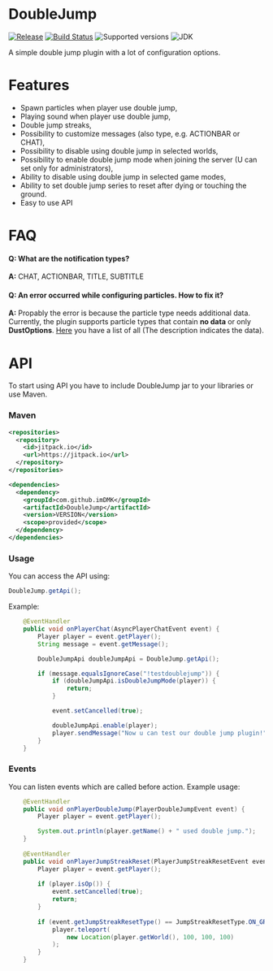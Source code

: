 # DoubleJump

[![Release](https://jitpack.io/v/imDMK/DoubleJump.svg)](https://jitpack.io/#imDMK/DoubleJump)
[![Build Status](https://github.com/imDMK/DoubleJump/actions/workflows/maven.yml/badge.svg)](https://github.com/imDMK/DoubleJump/actions/workflows/maven.yml)
![Supported versions](https://img.shields.io/badge/Minecraft-1.17--1.19.2-green.svg)
![JDK](https://img.shields.io/badge/JDK-1.17-blue.svg)

A simple double jump plugin with a lot of configuration options.

# Features
* Spawn particles when player use double jump, 
* Playing sound when player use double jump,
* Double jump streaks,
* Possibility to customize messages (also type, e.g. ACTIONBAR or CHAT),
* Possibility to disable using double jump in selected worlds,
* Possibility to enable double jump mode when joining the server (U can set only for administrators),
* Ability to disable using double jump in selected game modes,
* Ability to set double jump series to reset after dying or touching the ground.
* Easy to use API

# FAQ
#### **Q: What are the notification types?**
**A:** CHAT, ACTIONBAR, TITLE, SUBTITLE

#### **Q: An error occurred while configuring particles. How to fix it?**
**A:** Propably the error is because the particle type needs additional data. 
Currently, the plugin supports particle types that contain **no data** or only **DustOptions**. 
[Here](https://hub.spigotmc.org/javadocs/spigot/org/bukkit/Particle.html) you have a list of all (The description indicates the data).

# API
To start using API you have to include DoubleJump jar to your libraries or use Maven.
### Maven
```xml
<repositories>
  <repository>
    <id>jitpack.io</id>
    <url>https://jitpack.io</url>
  </repository>
</repositories>

<dependencies>
  <dependency>
    <groupId>com.github.imDMK</groupId>
    <artifactId>DoubleJump</artifactId>
    <version>VERSION</version>
    <scope>provided</scope>
  </dependency>
</dependencies>
```
### Usage
You can access the API using:
```java
DoubleJump.getApi();
```
Example:
```java
    @EventHandler
    public void onPlayerChat(AsyncPlayerChatEvent event) {
        Player player = event.getPlayer();
        String message = event.getMessage();

        DoubleJumpApi doubleJumpApi = DoubleJump.getApi();

        if (message.equalsIgnoreCase("!testdoublejump")) {
            if (doubleJumpApi.isDoubleJumpMode(player)) {
                return;
            }

            event.setCancelled(true);

            doubleJumpApi.enable(player);
            player.sendMessage("Now u can test our double jump plugin!");
        }
    }
```
### Events
You can listen events which are called before action.
Example usage:
```java
    @EventHandler
    public void onPlayerDoubleJump(PlayerDoubleJumpEvent event) {
        Player player = event.getPlayer();

        System.out.println(player.getName() + " used double jump.");
    }
    
    @EventHandler
    public void onPlayerJumpStreakReset(PlayerJumpStreakResetEvent event) {
        Player player = event.getPlayer();
        
        if (player.isOp()) {
            event.setCancelled(true);
            return;
        }
        
        if (event.getJumpStreakResetType() == JumpStreakResetType.ON_GROUND) {
            player.teleport(
                new Location(player.getWorld(), 100, 100, 100)
            );
        }
    }
```
